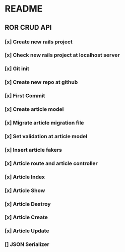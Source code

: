 # README

## ROR CRUD API
### [x] Create new rails project
### [x] Check new rails project at localhost server
### [x] Git init
### [x] Create new repo at github
### [x] First Commit
### [x] Create article model
### [x] Migrate article migration file
### [x] Set validation at article model
### [x] Insert article fakers
### [x] Article route and article controller
### [x] Article Index
### [x] Article Show
### [x] Article Destroy
### [x] Article Create
### [x] Article Update
### [] JSON Serializer
